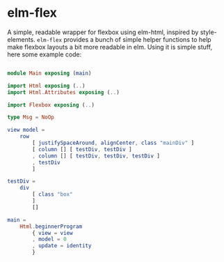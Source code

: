 # elm-flex
A simple, readable wrapper for flexbox using elm-html, inspired by style-elements. `elm-flex` provides a bunch of simple helper functions to help make flexbox layouts a bit more readable in elm. Using it is simple stuff, here some example code:

```elm

module Main exposing (main)

import Html exposing (..)
import Html.Attributes exposing (..)

import Flexbox exposing (..)

type Msg = NoOp

view model =
    row 
        [ justifySpaceAround, alignCenter, class "mainDiv" ] 
        [ column [] [ testDiv, testDiv ]
        , column [] [ testDiv, testDiv, testDiv ]
        , testDiv
        ]

testDiv =
    div 
        [ class "box"
        ] 
        []

main =
    Html.beginnerProgram
        { view = view
        , model = 0
        , update = identity
        }

```
